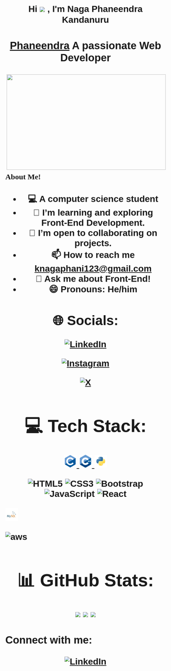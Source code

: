 

<!--
**kk8912/kk8912** is a ✨ _special_ ✨ repository because its `README.md` (this file) appears on your GitHub profile.

Here are some ideas to get you started:

- 🔭 I’m currently working on ...
- 🌱 I’m currently learning ...
- 👯 I’m looking to collaborate on ...
- 🤔 I’m looking for help with ...
- 💬 Ask me about ...
- 📫 How to reach me: ...
- 😄 Pronouns: ...
- ⚡ Fun fact: ...
-->

<!-- Header Section -->
<h1 align="center"><font face="Arial">Hi <img src="https://media.giphy.com/media/hvRJCLFzcasrR4ia7z/giphy.gif" width="25px"> , I'm Naga Phaneendra Kandanuru 
<h3 align="center"><font face="Arial"><a href="https://www.linkedin.com/in/naga-phaneendra-kandanuru-265873257/" target="_blank" rel="noreferrer">Phaneendra</a> A passionate Web Developer </font></h3>

<!-- Schedule a 1-on-1 Call Section -->

<!-- GIF -->
<img align="right" height="300" width="500" src="https://raw.githubusercontent.com/abhisheknaiidu/abhisheknaiidu/master/code.gif" />

<!-- Languages and Tools Section -->
<h3 align="left"><font size="+2" face="Verdana">About Me!</font></h3>

- 💻 A computer science student
- 🌱 I’m learning and exploring Front-End Development.
- 👯 I’m open to collaborating on projects.
- 📫 How to reach me **knagaphani123@gmail.com**
- 💬 Ask me about Front-End!
- 😄 Pronouns: He/him



## 🌐 Socials:
[![LinkedIn](https://img.shields.io/badge/LinkedIn-%230077B5.svg?logo=linkedin&logoColor=white)](https://www.linkedin.com/in/naga-phaneendra-kandanuru-265873257/)

[![Instagram](https://img.shields.io/badge/Instagram-%23E4405F.svg?logo=Instagram&logoColor=white)](https://www.instagram.com/_nani._.phani_/) 

[![X](https://img.shields.io/badge/X-black.svg?logo=X&logoColor=white)](https://twitter.com/Phaneendra04) 

# 💻 Tech Stack:
<a href="https://www.cprogramming.com/" target="_blank" rel="noreferrer"> <img src="https://raw.githubusercontent.com/devicons/devicon/master/icons/c/c-original.svg" alt="c" width="40" height="40"/> </a> <a href="https://www.w3schools.com/cpp/" target="_blank" rel="noreferrer"> <img src="https://raw.githubusercontent.com/devicons/devicon/master/icons/cplusplus/cplusplus-original.svg" alt="cplusplus" width="40" height="40"/> </a> <img src="https://raw.githubusercontent.com/github/explore/80688e429a7d4ef2fca1e82350fe8e3517d3494d/topics/python/python.png" alt="python" title="python" width="40" height="40"/>


![HTML5](https://img.shields.io/badge/html5-%23E34F26.svg?style=for-the-badge&logo=html5&logoColor=white) ![CSS3](https://img.shields.io/badge/css3-%231572B6.svg?style=for-the-badge&logo=css3&logoColor=white) ![Bootstrap](https://img.shields.io/badge/bootstrap-%238511FA.svg?style=for-the-badge&logo=bootstrap&logoColor=white) ![JavaScript](https://img.shields.io/badge/javascript-%23323330.svg?style=for-the-badge&logo=javascript&logoColor=%23F7DF1E) ![React](https://img.shields.io/badge/react-%2320232a.svg?style=for-the-badge&logo=react&logoColor=%2361DAFB) 

<p align="left"><img src="https://raw.githubusercontent.com/github/explore/80688e429a7d4ef2fca1e82350fe8e3517d3494d/topics/mysql/mysql.png" alt="mysql" title="mysql" width="40" height="40"/>
<p align="left"><img src="https://www.vectorlogo.zone/logos/amazon_aws/amazon_aws-icon.svg" alt="aws" title="aws" width="40" height="40"/>

# 📊 GitHub Stats:
<!-- GitHub stats : -->
![](http://github-profile-summary-cards.vercel.app/api/cards/profile-details?username=kk8912&theme=midnight_purple&alt="kk8912")
![](http://github-profile-summary-cards.vercel.app/api/cards/repos-per-language?username=kk8912&theme=midnight_purple&alt="kk8912")
![](http://github-profile-summary-cards.vercel.app/api/cards/productive-time?username=kk8912&theme=midnight_purple&utcOffset=8&alt="kk8912")





<h3 align="left">Connect with me:</h3>
<p align="left">
                      
[![LinkedIn](https://img.shields.io/badge/LinkedIn-%230077B5.svg?logo=linkedin&logoColor=white)](https://www.linkedin.com/in/naga-phaneendra-kandanuru-265873257/)
